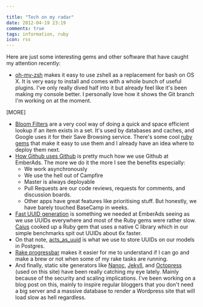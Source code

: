 ```yaml
---

title: "Tech on my radar"
date: 2012-04-19 23:19
comments: true
tags: information, ruby
icon: rss
---
```


Here are just some interesting gems and other software that have caught my attention recently:

* [oh-my-zsh](https://github.com/robbyrussell/oh-my-zsh) makes it easy to use zshell as a replacement for bash on OS X. It is very easy to install and comes with a whole bunch of useful plugins. I've only really dived half into it but already feel like it's been making my console better. I personally love how it shows the Git branch I'm working on at the moment.

[MORE]

* [Bloom Filters](http://en.wikipedia.org/wiki/Bloom_filter) are a very cool way of doing a quick and space efficient lookup if an item exists in a set. It's used by databases and caches, and Google uses it for their Save Browsing service. There's some cool [ruby gems](https://github.com/igrigorik/bloomfilter-rb) that make it easy to use them and I already have an idea where to deploy them next.
* [How Github uses Github](http://zachholman.com/talk/how-github-uses-github-to-build-github) is pretty much how we use Github at EmberAds. The more we do it the more I see the benefits especially:
  * We work asynchronously
  * We use the hell out of Campfire
  * Master is always deployable
  * Pull Requests are our code reviews, requests for comments, and discussion boards.
  * Other apps have great features like prioritising stuff. But honestly, we have barely touched BaseCamp in weeks.
* [Fast UUID generation](https://github.com/EmberAds/cuuid) is something we needed at EmberAds seeing as we use UUIDs everywhere and most of the Ruby gems were rather slow. 	[Caius](http://caius.name) cooked up a Ruby gem that uses a native C library which in our simple benchmarks spit out UUIDs about 6x faster.
* On that note, [acts_as_uuid](https://github.com/EmberAds/acts_as_uuid) is what we use to store UUIDs on our models in Postgres.
* [Rake progressbar](https://github.com/ondrejbartas/rake-progressbar) makes it easier for me to understand if I can go and make a brew or not when some of my rake tasks are running.
* And finally, static site generators like [Nanoc](http://nanoc.stoneship.org/), [Jekyll](https://github.com/mojombo/jekyll), and [Octopress](http://octopress.org/) (used on this site) have been really catching my eye lately. Mainly because of the security and scaling implications. I've been working on a blog post on this, mainly to inspire regular bloggers that you don't need a big server and a massive database to render a Wordpress site that will load slow as hell regardless.
